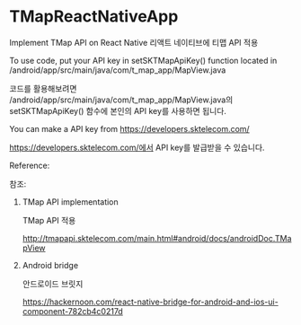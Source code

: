 # TMapReactNativeApp
Implement TMap API on React Native
리액트 네이티브에 티맵 API 적용

To use code, put your API key in setSKTMapApiKey() function located in /android/app/src/main/java/com/t_map_app/MapView.java

코드를 활용해보려면 /android/app/src/main/java/com/t_map_app/MapView.java의 setSKTMapApiKey() 함수에 본인의 API key를 사용하면 됩니다.

You can make a API key from https://developers.sktelecom.com/

https://developers.sktelecom.com/에서 API key를 발급받을 수 있습니다.

Reference:

참조:

1. TMap API implementation

   TMap API 적용
   
   http://tmapapi.sktelecom.com/main.html#android/docs/androidDoc.TMapView

2. Android bridge

   안드로이드 브릿지
   
   https://hackernoon.com/react-native-bridge-for-android-and-ios-ui-component-782cb4c0217d
